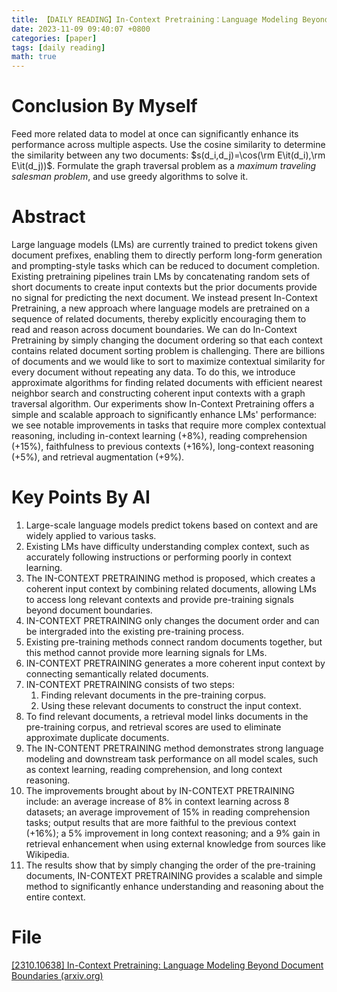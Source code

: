 ```yaml
---
title: 【DAILY READING】In-Context Pretraining：Language Modeling Beyond Document Boundaries
date: 2023-11-09 09:40:07 +0800
categories: [paper]
tags: [daily reading]
math: true
---
```



# Conclusion By Myself
Feed more related data to model at once can significantly enhance its performance across multiple aspects.
Use the cosine similarity to determine the similarity between any two documents: $s(d_i,d_j)=\cos(\rm E\it(d_i),\rm E\it(d_j))$.
Formulate the graph traversal problem as a *maximum traveling salesman problem*, and use greedy algorithms to solve it.
# Abstract
Large language models (LMs) are currently trained to predict tokens given document prefixes, enabling them to directly perform long-form generation and prompting-style tasks which can be reduced to document completion.
Existing pretraining pipelines train LMs by concatenating random sets of short documents to create input contexts but the prior documents provide no signal for predicting the next document. 
We instead present In-Context Pretraining, a new approach where language models are pretrained on a sequence of related documents, thereby explicitly encouraging them to read and reason across document boundaries.
We can do In-Context Pretraining by simply changing the document ordering so that each context contains related document sorting problem is challenging. 
There are billions of documents and we would like to sort to maximize contextual similarity for every document without repeating any data.
To do this, we introduce approximate algorithms for finding related documents with efficient nearest neighbor search and constructing coherent input contexts with a graph traversal algorithm.
Our experiments show In-Context Pretraining offers a simple and scalable approach to significantly enhance LMs' performance: we see notable improvements in tasks that require more complex contextual reasoning, including in-context learning (+8%), reading comprehension (+15%), faithfulness to previous contexts (+16%), long-context reasoning (+5%), and retrieval augmentation (+9%).
# Key Points By AI
1. Large-scale language models predict tokens based on context and are widely applied to various tasks.
2. Existing LMs have difficulty understanding complex context, such as accurately following instructions or performing poorly in context learning.
3. The IN-CONTEXT PRETRAINING method is proposed, which creates a coherent input context by combining related documents, allowing LMs to access long relevant contexts and provide pre-training signals beyond document boundaries.
4. IN-CONTEXT PRETRAINING only changes the document order and can be intergraded into the existing pre-training process.
5. Existing pre-training methods connect random documents together, but this method cannot provide more learning signals for LMs.
6. IN-CONTEXT PRETRAINING generates a more coherent input context by connecting semantically related documents.
7. IN-CONTEXT PRETRAINING consists of two steps:
	1. Finding relevant documents in the pre-training corpus.
	2. Using these relevant documents to construct the input context.
8. To find relevant documents, a retrieval model links documents in the pre-training corpus, and retrieval scores are used to eliminate approximate duplicate documents.
9. The IN-CONTENT PRETRAINING method demonstrates strong language modeling and downstream task performance on all model scales, such as context learning, reading comprehension, and long context reasoning.
10. The improvements brought about by IN-CONTEXT PRETRAINING include: an average increase of 8% in context learning across 8 datasets; an average improvement of 15% in reading comprehension tasks; output results that are more faithful to the previous context (+16%); a 5% improvement in long context reasoning; and a 9% gain in retrieval enhancement when using external knowledge from sources like Wikipedia.
11. The results show that by simply changing the order of the pre-training documents, IN-CONTEXT PRETRAINING provides a scalable and simple method to significantly enhance understanding and reasoning about the entire context.

# File
[[2310.10638] In-Context Pretraining: Language Modeling Beyond Document Boundaries (arxiv.org)](https://arxiv.org/abs/2310.10638)
